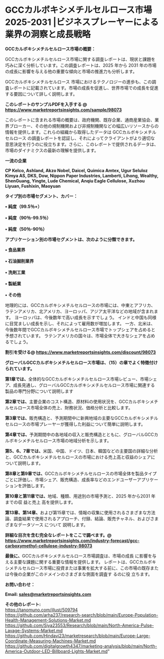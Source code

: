 # GCCカルボキシメチルセルロース市場 2025-2031 |ビジネスプレーヤーによる業界の洞察と成長戦略

<strong><b>GCCカルボキシメチルセルロース市場の概要：</b></strong>

GCCカルボキシメチルセルロース市場に関する調査レポートは、現状と課題を巧みに深く分析しています。この調査レポートは、2025 年から 2031 年の市場の成長に影響を与える他の重要な傾向と市場の推進力も分析します。

GCCカルボキシメチルセルロース 市場におけるテクノロジーの進歩も、この調査レポートに記載されています。市場の成長を促進し、世界市場での成長を促進する要因について詳しく説明します。

<strong>このレポートのサンプルPDFを入手する @ <a href=https://www.marketreportsinsights.com/sample/98073>https://www.marketreportsinsights.com/sample/98073</a></strong>

このレポートに含まれる市場の概要は、政府機関、既存企業、通商産業協会、業界ブローカー、その他の規制機関および非規制機関などの幅広いリソースからの情報を提供します。これらの組織から取得したデータは GCCカルボキシメチルセルロース の調査レポートを認証し、それによってクライアントがより適切な意思決定を行うのに役立ちます。さらに、このレポートで提供されるデータは、市場のダイナミクスの最新の理解を提供します。

<strong>一流の企業</strong>

<strong><b>CP Kelco, Ashland, Akzo Nobel, Daicel, Quimica Amtex, Ugur Seluloz Kimya AS, DKS, Dow, Nippon Paper Industries, Lamberti, Lihong, Wealthy, ShenGuang, Yingte, Lude Chemical, Anqiu Eagle Cellulose, Xuzhou Liyuan, Fushixin, Maoyuan</b></strong>

<strong><b>タイプ別の市場セグメント、カバー：</b></strong>

<strong>• 純度（99.5％+）<br><br>• 純度（90％-99.5％）<br><br>• 純度（50％-90％）</strong>

<strong><b>アプリケーション別の市場セグメントは、次のように分類できます。</b></strong>

<strong>• 食品業界<br><br>• 石油掘削業界<br><br>• 洗剤工業<br><br>• 製紙業<br><br>• その他</strong>

 地理的には、GCCカルボキシメチルセルロースの市場には、中東とアフリカ、ラテンアメリカ、北アメリカ、ヨーロッパ、アジア太平洋などの地域が含まれます。 ヨーロッパは、今後数年で高い成長を示すでしょう。 インドと中国も同様に目覚ましい成長を示し、それによって雇用数が増加します。 一方、北米は、今後数年間でGCCカルボキシメチルセルロース市場でトップシェアを占めると予想されています。 ラテンアメリカの国々は、市場全体で大きなシェアを占めるでしょう。

<strong>割引を受ける@ <a href=https://www.marketreportsinsights.com/discount/98073>https://www.marketreportsinsights.com/discount/98073</a></strong>

<strong><b>グローバルGCCカルボキシメチルセルロース市場は、（15）の章でよく特徴付けられています。</b></strong>

<strong><b>第</b></strong><strong><b>1章では、</b></strong>全体的なGCCカルボキシメチルセルロース市場レビュー、市場シェア、成長見通し、グローバルGCCカルボキシメチルセルロース市場に関連する製品の専門分野について説明します

<strong><b>第2章では、</b></strong>主要企業のコスト構造、原材料の使用状況を、GCCカルボキシメチルセルロース市場全体の売上、財務状況、価格分析と比較します。

<strong><b>第3章では、</b></strong>販売構造と、予測期間中に新興地域の主要なGCCカルボキシメチルセルロースの市場プレーヤーが獲得した利益について簡単に説明します。

<strong><b>第4章では、</b></strong>予測期間中の各地域の収入と販売構造とともに、グローバルGCCカルボキシメチルセルロース市場の地域分析を示します。

<strong><b>第5、6、7章では、</b></strong>米国、中国、ドイツ、日本、韓国などの主要国の詳細な分析と、GCCカルボキシメチルセルロースの市場における売上高と収益のシェアについて説明します。

<strong><b>第8章と第9章では、</b></strong>GCCカルボキシメチルセルロースの市場全体を製品タイプごとに評価し、市場シェア、販売構造、成長率などのエンドユーザーアプリケーションを評価します。

<strong><b>第10章と第11章では、</b></strong>地域、種類、用途別の市場予測と、2025 年から2031 年までの収 益と売上 高を提供します。

<strong><b>第13章、第14章、</b></strong>および第15章では、情報の収集に使用されるさまざまな方法論、調査結果で使用されるアプローチ、付録、結論、販売チャネル、およびさまざまなデータソース について 説明します。

<strong>詳細な目次を含む完全なレポートをここで調べます。@ <a href=https://www.marketreportsinsights.com/industry-forecast/gcc-carboxymethyl-cellulose-industry-98073>https://www.marketreportsinsights.com/industry-forecast/gcc-carboxymethyl-cellulose-industry-98073</a></strong>

<strong><b>最後に、</b></strong>GCCカルボキシメチルセルロース市場調査は、市場の成長 に影響を</a>与える主要な課題に関する重要な情報を提供します。 レポートは、GCCカルボキシメチルセルロース市場に投資または事業を拡大する前に、この市場の既存または今後の企業がこのドメインのさまざまな側面を調査す るのに役 立ちます。

<strong><b>お問い合わせ：</b></strong>

<strong>Email: </strong><a href=mailto:sales@marketreportsinsights.com><strong>sales@marketreportsinsights.com</strong></a>

<strong>その他のレポート:</strong>
<br>
<a href=https://tanomuno.com/illust/509794>https://tanomuno.com/illust/509794</a>
<br>
<a href=https://github.com/arha237/research-search/blob/main/Europe-Population-Health-Management-Solutions-Market.md>https://github.com/arha237/research-search/blob/main/Europe-Population-Health-Management-Solutions-Market.md</a>
<br>
<a href=https://github.com/Siya23553/Research/blob/main/North-America-Pulse-Lavage-Systems-Market.md>https://github.com/Siya23553/Research/blob/main/North-America-Pulse-Lavage-Systems-Market.md</a>
<br>
<a href=https://github.com/Hindavi23/marketresearch/blob/main/Europe-Large-Coordinate-Measuring-Machines-Market.md>https://github.com/Hindavi23/marketresearch/blob/main/Europe-Large-Coordinate-Measuring-Machines-Market.md</a>
<br>
<a href=https://github.com/digitalgrowth4347/marketing-analysis/blob/main/North-America-Outdoor-LED-Billboard-Lights-Market.md>https://github.com/digitalgrowth4347/marketing-analysis/blob/main/North-America-Outdoor-LED-Billboard-Lights-Market.md</a>"
